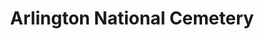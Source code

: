 ---
# This topic lives at
# https://digital.gov/topics/arlington-national-cemetery

slug: "arlington-national-cemetery"

# Topic Title
title: "Arlington National Cemetery"

# description — keep it short and clear
summary: ""


# Weight
weight: 1

# For more information on managing topics,
# see https://github.com/GSA/digitalgov.gov/wiki
---